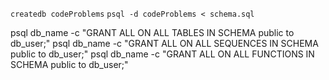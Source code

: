 `createdb codeProblems`
`psql -d codeProblems < schema.sql`

psql db_name -c "GRANT ALL ON ALL TABLES IN SCHEMA public to db_user;"
psql db_name -c "GRANT ALL ON ALL SEQUENCES IN SCHEMA public to db_user;"
psql db_name -c "GRANT ALL ON ALL FUNCTIONS IN SCHEMA public to db_user;"